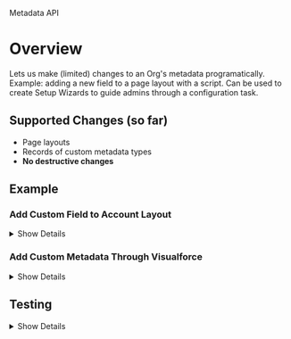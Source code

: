 Metadata API

# Overview

Lets us make (limited) changes to an Org's metadata programatically. Example: adding a new field to a page layout with a script. Can be used to create Setup Wizards to guide admins through a configuration task.

## Supported Changes (so far)

* Page layouts
* Records of custom metadata types
* **No destructive changes**


## Example

### Add Custom Field to Account Layout

<details>
	<summary>Show Details</summary>

#### Classes

* **UpdatePageLayout** - Actually updates the layout
* **PostInstallCallback** - Callback function to run after completion of deployment (implements **Metadata.DeployCallback**)
* **DeployMetadata** - Container that queues the deployment (uses **Metadata.Operations.enqueueDeployment**)
* **PostInstallScript** - Deploys metadata after install (implements **InstallHandler**)

> UpdatePageLayout

```apex
public class UpdatePageLayout {
    // Add custom field to page layout
    
    public Metadata.Layout buildLayout() {
        
        // Retrieve Account layout and section 
        List<Metadata.Metadata> layouts = 
            Metadata.Operations.retrieve(Metadata.MetadataType.Layout, 
            new List<String> {'Account-Account Layout'});
        Metadata.Layout layoutMd = (Metadata.Layout) layouts.get(0);
        Metadata.LayoutSection layoutSectionToEdit = null;
        List<Metadata.LayoutSection> layoutSections = layoutMd.layoutSections;
        for (Metadata.LayoutSection section : layoutSections) {
            
            if (section.label == 'Account Information') {
                layoutSectionToEdit = section;
                break;
            }
        }
        
        // Add the field under Account info section in the left column
        List<Metadata.LayoutColumn> layoutColumns = layoutSectionToEdit.layoutColumns;     
        List<Metadata.LayoutItem> layoutItems = layoutColumns.get(0).layoutItems;
        
        // Create a new layout item for the custom field
        Metadata.LayoutItem item = new Metadata.LayoutItem();
        item.behavior = Metadata.UiBehavior.Edit;
        item.field = 'AMAPI__Apex_MD_API_sample_field__c';
        layoutItems.add(item);
        
        return layoutMd;
    }
}

```

> PostInstallCallback

```apex
public class PostInstallCallback implements Metadata.DeployCallback {
  
    public void handleResult(Metadata.DeployResult result,
        Metadata.DeployCallbackContext context) {
        
        if (result.status == Metadata.DeployStatus.Succeeded) {
            // Deployment was successful, take appropriate action.
            System.debug('Deployment Succeeded!');
        } else {
            // Deployment wasn’t successful, take appropriate action.
	    System.debug('Deployment Failed!');
        }
    }
}
```

> DeployMetadata

```apex
public class DeployMetadata {
 
    // Create metadata container 
    public Metadata.DeployContainer constructDeploymentRequest() {
        
        Metadata.DeployContainer container = new Metadata.DeployContainer();
        
        // Add components to container         
        Metadata.Layout layoutMetadata = new UpdatePageLayout().buildLayout();
        container.addMetadata(layoutMetadata);
        return container;
    }
    
    // Deploy metadata
    public void deploy(Metadata.DeployContainer container) {
        // Create callback. 
        PostInstallCallback callback = new PostInstallCallback();
        
        // Deploy the container with the new components. 
        Id asyncResultId = Metadata.Operations.enqueueDeployment(container, callback);
    }
}
```

> PostInstallScript

```apex
public class PostInstallScript implements InstallHandler {
    
    // Deploy post-install metadata  
    public void onInstall(InstallContext context) {
        DeployMetadata deployUtil = new DeployMetadata();
        Metadata.DeployContainer container = deployUtil.constructDeploymentRequest();
        deployUtil.deploy(container);
    }
}
```

</details>

### Add Custom Metadata Through Visualforce

<details>
	<summary>Show Details</summary>

#### Scenario

We want to create a front-end for admins to easily enter a new type of metadata (VAT Rates). We just create a basic visualforce front-end and an Apex controller that utilizes the Metadata API

> VATController

```apex
public class VATController {
    
    public final List<VAT_Rate__mdt> VATs {get;set;}
    final Map<String, VAT_Rate__mdt> VATsByApiName {get; set;}
    
    public VATController() { 
        VATs = new List<VAT_Rate__mdt>();
        VATsByApiName = new Map<String, Vat_Rate__mdt>();
        for (VAT_Rate__mdt v : [SELECT QualifiedApiName, MasterLabel, Default__c, Rate__c
                                FROM VAT_Rate__mdt]) { 
                                    VATs.add(v);
                                    VATsByApiName.put(v.QualifiedApiName, v);
                                }
    }
    
    public PageReference save() {        
        
        // Create a metadata container.
        Metadata.DeployContainer container = new Metadata.DeployContainer();
        List<String> vatFullNames = new List<String>();
        for (String recordName : VATsByApiName.keySet()) {
            vatFullNames.add('VAT_Rate.' + recordName);
        }
        
        List<Metadata.Metadata> records = 
            Metadata.Operations.retrieve(Metadata.MetadataType.CustomMetadata, 
                                         vatFullNames);
        
        for (Metadata.Metadata record : records) {
            Metadata.CustomMetadata vatRecord = (Metadata.CustomMetadata) record;
            String vatRecordName = vatRecord.fullName.substringAfter('.');
            VAT_Rate__mdt vatToCopy = VATsByApiName.get(vatRecordName);
            
            for (Metadata.CustomMetadataValue vatRecValue : vatRecord.values) {
                vatRecValue.value = vatToCopy.get(vatRecValue.field);
            }
            
            // Add record to the container.
            container.addMetadata(vatRecord);
        }   
        
        // Deploy the container with the new components. 
        Id asyncResultId = Metadata.Operations.enqueueDeployment(container, null);
        
        return null;
    }
}
```

> VATRateForm

```html
<apex:page controller="VATController">
    <apex:form >
        <apex:pageBlock title="VAT Rates" mode="edit">
            <apex:pageMessages />
            
            <apex:pageBlockButtons >
                <apex:commandButton action="{!save}" value="Save"/>
            </apex:pageBlockButtons>
            
            <apex:pageBlockTable value="{!VATs}" var="v">
                <apex:column value="{!v.MasterLabel}"/>
                <apex:column headerValue="Rate">
                    <apex:inputText value="{!v.Rate__c}"/>
                </apex:column>
                <apex:column headerValue="Default">
                    <apex:inputCheckbox value="{!v.Default__c}"/>
                </apex:column>
            </apex:pageBlockTable>
        </apex:pageBlock>
    </apex:form>
</apex:page>
```

</details>

## Testing

<details>
	<summary>Show Details</summary>

Test the Deployment Container

> DeploymentTest

```apex
@IsTest
public class DeploymentTest {
    @IsTest
    static void testDeployment() {
        DeployMetadata deployMd = new DeployMetadata();
        
        Metadata.DeployContainer container = deployMd.constructDeploymentRequest();
        List<Metadata.Metadata> contents = container.getMetadata();
        System.assertEquals(1, contents.size());
        Metadata.Layout md = (Metadata.Layout) contents.get(0);
       
        // Perform various assertions the layout metadata.
        System.assertEquals('Account-Account Layout', md.fullName);
    }
}
```

Test the Callback

```apex
@IsTest
public class MyDeploymentCallbackTest {
    @IsTest
    static void testMyCallback() {
        
        // Instantiate the callback.
        Metadata.DeployCallback callback = new PostInstallCallback();
       
        // Create test result and context objects.
        Metadata.DeployResult result = new Metadata.DeployResult();
        result.numberComponentErrors = 1;
        Metadata.DeployCallbackContext context = new Metadata.DeployCallbackContext();
        
        // Invoke the callback's handleResult method.
        callback.handleResult(result, context);
    }
}
```

**note:** If a non-null Id value is needed for the callback, create a subclass extending **Metadata.DeployCallbackContext**

```apex
// DeployCallbackContext subclass for testing that returns myJobId.
public class TestingDeployCallbackContext extends Metadata.DeployCallbackContext {
    private Id myJobId = null; // Set to a fixed ID you can use for testing.
    public override Id getCallbackJobId() {
        return myJobId;
    }
}
```

</summary>
